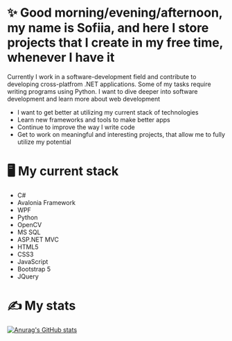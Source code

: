 # ✨ Good morning/evening/afternoon, my name is Sofiia, and here I store projects that I create in my free time, whenever I have it 
Currently I work in a software-development field and contribute to developing cross-platfrom .NET applications. Some of my tasks require writing programs using Python.
I want to dive deeper into software development and learn more about web development
- I want to get better at utilizing my current stack of technologies
- Learn new frameworks and tools to make better apps
- Continue to improve the way I write code
- Get to work on meaningful and interesting projects, that allow me to fully utilize my potential
# 🖥️ My current stack 
- C#
- Avalonia Framework
- WPF
- Python
- OpenCV
- MS SQL
- ASP.NET MVC
- HTML5
- CSS3
- JavaScript
- Bootstrap 5
- JQuery
# ✍️ My stats
[![Anurag's GitHub stats](https://github-readme-stats.vercel.app/api?username=SMToad)](https://github.com/anuraghazra/github-readme-stats)
